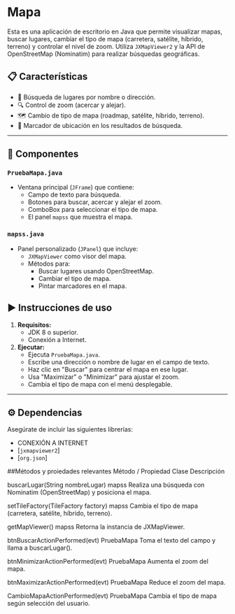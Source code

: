 # Mapa
Esta es una aplicación de escritorio en Java que permite visualizar mapas, buscar lugares, cambiar el tipo de mapa (carretera, satélite, híbrido, terreno) y controlar el nivel de zoom. Utiliza `JXMapViewer2` y la API de OpenStreetMap (Nominatim) para realizar búsquedas geográficas.
## 📋 Características

- 🧭 Búsqueda de lugares por nombre o dirección.
- 🔍 Control de zoom (acercar y alejar).
- 🗺️ Cambio de tipo de mapa (roadmap, satélite, híbrido, terreno).
- 📍 Marcador de ubicación en los resultados de búsqueda.

---

## 🧱 Componentes

### `PruebaMapa.java`
- Ventana principal (`JFrame`) que contiene:
  - Campo de texto para búsqueda.
  - Botones para buscar, acercar y alejar el zoom.
  - ComboBox para seleccionar el tipo de mapa.
  - El panel `mapss` que muestra el mapa.

### `mapss.java`
- Panel personalizado (`JPanel`) que incluye:
  - `JXMapViewer` como visor del mapa.
  - Métodos para:
    - Buscar lugares usando OpenStreetMap.
    - Cambiar el tipo de mapa.
    - Pintar marcadores en el mapa.
## ▶️ Instrucciones de uso

1. **Requisitos:**
   - JDK 8 o superior.
   - Conexión a Internet.
2. **Ejecutar:**
   - Ejecuta `PruebaMapa.java`.
   - Escribe una dirección o nombre de lugar en el campo de texto.
   - Haz clic en "Buscar" para centrar el mapa en ese lugar.
   - Usa "Maximizar" o "Minimizar" para ajustar el zoom.
   - Cambia el tipo de mapa con el menú desplegable.

---

## ⚙️ Dependencias

Asegúrate de incluir las siguientes librerías:
- CONEXIÓN A INTERNET
- [`jxmapviewer2`]
- [`org.json`]
  
##Métodos y proiedades relevantes
Método                              / Propiedad	              Clase	Descripción

buscarLugar(String nombreLugar)	            mapss      Realiza una búsqueda con Nominatim (OpenStreetMap) y posiciona el mapa.

setTileFactory(TileFactory factory)         mapss	     Cambia el tipo de mapa (carretera, satélite, híbrido, terreno).

getMapViewer()	                            mapss	     Retorna la instancia de JXMapViewer.

btnBuscarActionPerformed(evt)          	PruebaMapa	   Toma el texto del campo y llama a buscarLugar().

btnMinimizarActionPerformed(evt)	      PruebaMapa    	Aumenta el zoom del mapa.

btnMaximizarActionPerformed(evt)	      PruebaMapa	    Reduce el zoom del mapa.

CambioMapaActionPerformed(evt)	    PruebaMapa	Cambia el tipo de mapa según selección del usuario.

